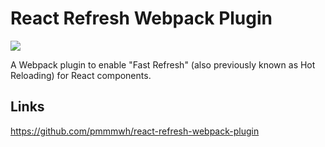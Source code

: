 # React Refresh Webpack Plugin

[![](https://img.shields.io/endpoint?url=https://raw.githubusercontent.com/cncolder/demo/main/shields/codesandbox.json)](https://githubbox.com/cncolder/demo/tree/main/webpack-react-refresh-webpack-plugin)

A Webpack plugin to enable "Fast Refresh" (also previously known as Hot Reloading) for React components.

## Links

https://github.com/pmmmwh/react-refresh-webpack-plugin
